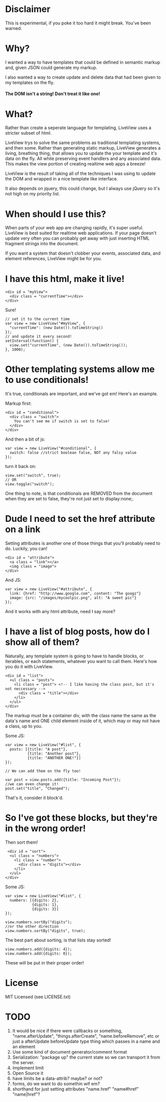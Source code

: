 Disclaimer
==========

  This is experimental, if you poke it too hard it might break.  You've been
  warned.

Why?
====


  I wanted a way to have templates that could be defined in semantic markup
  and, given JSON could generate my markup.

  I also wanted a way to create update and delete data that had been given to
  my templates on the fly.

#### The DOM isn't a string! Don't treat it like one!

What?
=====

  Rather than create a seperate language for templating, LiveView uses a 
  stricter subset of html.  

  LiveView trys to solve the same problems as traditional templating systems,
  and then some.  Rather than generating static markup, LiveView generates a
  living, breathing thing, that allows you to update the your template and it's
  data on the fly.  All while preserving event handlers and any associated
  data.  This makes the view portion of creating realtime web apps a breeze!

  LiveView is the result of taking all of the techniques I was using to update
  the DOM and wrapped in a nice template like interface.  

  It also depends on jquery, this could change, but I always use jQuery so
  it's not high on my priority list.

When should I use this?
=======================
  
  When parts of your web app are changing rapidly, it's super useful.  LiveView
  is best suited for realtime web applications.  If your page doesn't update
  very often you can probably get away with just inserting HTML fragment
  strings into the document.  

  If you want a system that doesn't clobber your events, associated data, and
  element references, LiveView might be for you.


I have this html, make it live!
===============================

    <div id = "myView">
      <div class = "currentTime"></div>
    </div>

  Sure!

    // set it to the current time
    var view = new LiveView("#myView", {
      "currentTime": (new Date()).toTimeString()
    });
    // and update it every second!
    setInterval(function() {
      view.set("currentTime", (new Date()).toTimeString());
    }, 1000);

Other templating systems allow me to use conditionals!
======================================================

  It's true, conditionals are important, and we've got em! Here's an example.  

  Markup first:

    <div id = "conditional">
      <div class = "switch">
        You can't see me if switch is set to false!
      </div>
    </div>
  
  And then a bit of js:

    var view = new LiveView("#conditional", {
      switch: false //strict boolean false, NOT any falsy value
    });

  turn it back on:

    view.set("switch", true);
    // OR
    view.toggle("switch");

  One thing to note, is that conditionals are REMOVED from the document when
  they are set to false, they're not just set to display:none;.

Dude I need to set the href attribute on a link 
===============================================

  Setting attributes is another one of those things that you'll probably need
  to do.  Luckily, you can!

    <div id = "attribute">
      <a class = "link"></a>
      <img class = "image">
    </div>

  And JS:

    var view = new LiveView("#attribute", {
      link: {href: "http://www.google.com", content: "The googz"}
      image: {src: "/images/mycoolpic.png", alt: "A sweet pic"}
    });

  And it works with any html attribute, need I say more?

I have a list of blog posts, how do I show all of them?
=======================================================

  Naturally, any template system is going to have to handle blocks, or
  iterables, or each statements, whatever you want to call them.  Here's how
  you do it with LiveView.  

    <div id = "list">
      <ul class = "posts">
        <li class = "post"> <!-- I like having the class post, but it's not neccessary -->
          <div class = "title"></div>
        </li>
      </ul>
    </div>
  
  The markup must be a container div, with the class name the same as the data's name
  and ONE child element inside of it, which may or may not have a class, up to you.

  Some JS:

    var view = new LiveView("#list", {
      posts: [{title: "A post"}, 
              {title: "Another post"},
              {title: "ANOTHER ONE!"}]
    });

    // We can add them on the fly too!

    var post = view.posts.add({title: "Incoming Post"});
    //we can even change it!
    post.set("title", "Changed");

  That's it, consider it block'd.

So I've got these blocks, but they're in the wrong order! 
=========================================================

  Then sort them!

     <div id = "sort">
      <ul class = "numbers">
        <li class = "number">
          <div class = "digits"></div>
        </li>
      </ul>
    </div>
    
  Some JS:

    var view = new LiveView("#list", {
      numbers: [{digits: 2}, 
                {digits: 1},
                {digits: 3}]
    }); 

    view.numbers.sortBy("digits");
    //or the other direction
    view.numbers.sortBy("digits", true);

  The best part about sorting, is that lists stay sorted!

    view.numbers.add({digits: 4});
    view.numbers.add({digits: 0});

  These will be put in their proper order!

License
=======

MIT Licensed (see LICENSE.txt)

TODO
====

1. It would be nice if there were callbacks or something, "name.afterUpdate",
   "things.afterCreate", "name.beforeRemove", etc or just a afterUpdate
   beforeUpdate type thing which passes in a name and an element
2. Use some kind of document generator/comment format
2. Serialization: "package up" the current state so we can transport it from
   the server.
2. Implement limit
3. Open Source it
4. have limits be a data-attrib? maybe? or not?
5. forms, do we want to do somethin wif em?
6. shorthand for just setting attributes "name.href" "name#href" "name|href"?
